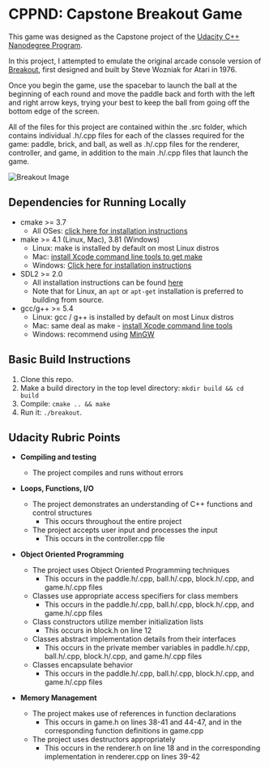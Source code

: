 # CPPND: Capstone Breakout Game

This game was designed as the Capstone project of the [Udacity C++ Nanodegree Program](https://www.udacity.com/course/c-plus-plus-nanodegree--nd213).

In this project, I attempted to emulate the original arcade console version of [Breakout](https://en.wikipedia.org/wiki/Breakout_(video_game)), first designed and built by Steve Wozniak for Atari in 1976.

Once you begin the game, use the spacebar to launch the ball at the beginning of each round and move the paddle back and forth with the left and right arrow keys, trying your best to keep the ball from going off the bottom edge of the screen.

All of the files for this project are contained within the .src folder, which contains individual .h/.cpp files for each of the classes required for the game: paddle, brick, and ball, as well as .h/.cpp files for the renderer, controller, and  game, in addition to the main .h/.cpp files that launch the game.

![Breakout Image](https://drive.google.com/uc?export=view&id=1sIID0hhqhWSKvIaBSgo4QVJjw3aNH10S)

## Dependencies for Running Locally
* cmake >= 3.7
  * All OSes: [click here for installation instructions](https://cmake.org/install/)
* make >= 4.1 (Linux, Mac), 3.81 (Windows)
  * Linux: make is installed by default on most Linux distros
  * Mac: [install Xcode command line tools to get make](https://developer.apple.com/xcode/features/)
  * Windows: [Click here for installation instructions](http://gnuwin32.sourceforge.net/packages/make.htm)
* SDL2 >= 2.0
  * All installation instructions can be found [here](https://wiki.libsdl.org/Installation)
  * Note that for Linux, an `apt` or `apt-get` installation is preferred to building from source.
* gcc/g++ >= 5.4
  * Linux: gcc / g++ is installed by default on most Linux distros
  * Mac: same deal as make - [install Xcode command line tools](https://developer.apple.com/xcode/features/)
  * Windows: recommend using [MinGW](http://www.mingw.org/)

## Basic Build Instructions

1. Clone this repo.
2. Make a build directory in the top level directory: `mkdir build && cd build`
3. Compile: `cmake .. && make`
4. Run it: `./breakout`.

## Udacity Rubric Points

* __Compiling and testing__
    * The project compiles and runs without errors


* __Loops, Functions, I/O__
    * The project demonstrates an understanding of C++ functions and control structures
        * This occurs throughout the entire project
    * The project accepts user input and processes the input
        * This occurs in the controller.cpp file

* __Object Oriented Programming__
    * The project uses Object Oriented Programming techniques
        * This occurs in the paddle.h/.cpp, ball.h/.cpp, block.h/.cpp, and game.h/.cpp files
    * Classes use appropriate access specifiers for class members
        * This occurs in the paddle.h/.cpp, ball.h/.cpp, block.h/.cpp, and game.h/.cpp files
    * Class constructors utilize member initialization lists
        * This occurs in block.h on line 12
    * Classes abstract implementation details from their interfaces
        * This occurs in the private member variables in paddle.h/.cpp, ball.h/.cpp, block.h/.cpp, and game.h/.cpp files
    * Classes encapsulate behavior
        * This occurs in the paddle.h/.cpp, ball.h/.cpp, block.h/.cpp, and game.h/.cpp files

* __Memory Management__
    * The project makes use of references in function declarations
        * This occurs in game.h on lines 38-41 and 44-47, and in the corresponding function definitions in game.cpp
    * The project uses destructors appropriately
        * This occurs in the renderer.h on line 18 and in the corresponding implementation in renderer.cpp on lines 39-42